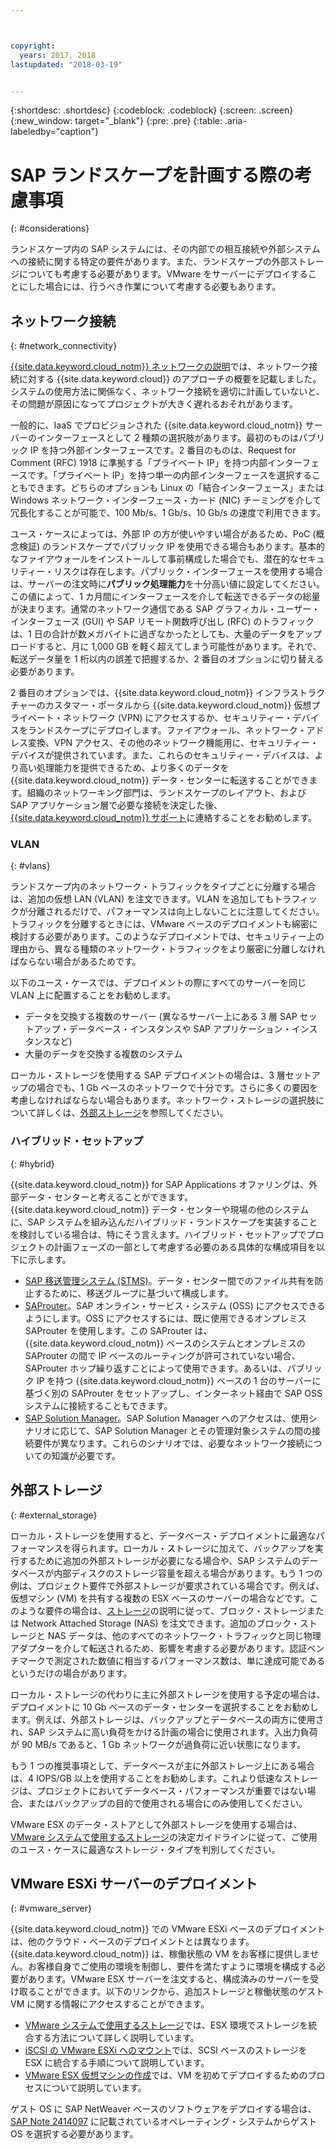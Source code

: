 ```yaml
---



copyright:
  years: 2017, 2018
lastupdated: "2018-03-19"


---
```


{:shortdesc: .shortdesc}
{:codeblock: .codeblock}
{:screen: .screen}
{:new_window: target="_blank"}
{:pre: .pre}
{:table: .aria-labeledby="caption"}

# SAP ランドスケープを計画する際の考慮事項
{: #considerations}

ランドスケープ内の SAP システムには、その内部での相互接続や外部システムへの接続に関する特定の要件があります。また、ランドスケープの外部ストレージについても考慮する必要があります。VMware をサーバーにデプロイすることにした場合には、行うべき作業について考慮する必要もあります。

## ネットワーク接続
{: #network_connectivity}

[{{site.data.keyword.cloud_notm}} ネットワークの説明](/docs/infrastructure/sap-netweaver/sap-about.html#ibm_cloud_network)では、ネットワーク接続に対する {{site.data.keyword.cloud}} のアプローチの概要を記載しました。システムの使用方法に関係なく、ネットワーク接続を適切に計画していないと、その問題が原因になってプロジェクトが大きく遅れるおそれがあります。 

一般的に、IaaS でプロビジョンされた {{site.data.keyword.cloud_notm}} サーバーのインターフェースとして 2 種類の選択肢があります。最初のものはパブリック IP を持つ外部インターフェースです。2 番目のものは、Request for Comment (RFC) 1918 に準拠する「プライベート IP」を持つ内部インターフェースです。「プライベート IP」を持つ単一の内部インターフェースを選択することもできます。どちらのオプションも Linux の「結合インターフェース」または Windows ネットワーク・インターフェース・カード (NIC) チーミングを介して冗長化することが可能で、100 Mb/s、1 Gb/s、10 Gb/s の速度で利用できます。

ユース・ケースによっては、外部 IP の方が使いやすい場合があるため、PoC (概念検証) のランドスケープでパブリック IP を使用できる場合もあります。基本的なファイアウォールをインストールして事前構成した場合でも、潜在的なセキュリティー・リスクは存在します。パブリック・インターフェースを使用する場合は、サーバーの注文時に**パブリック処理能力**を十分高い値に設定してください。この値によって、1 カ月間にインターフェースを介して転送できるデータの総量が決まります。通常のネットワーク通信である SAP グラフィカル・ユーザー・インターフェース (GUI) や SAP リモート関数呼び出し (RFC) のトラフィックは、1 日の合計が数メガバイトに過ぎなかったとしても、大量のデータをアップロードすると、月に 1,000 GB を軽く超えてしまう可能性があります。それで、転送データ量を 1 桁以内の誤差で把握するか、2 番目のオプションに切り替える必要があります。

2 番目のオプションでは、{{site.data.keyword.cloud_notm}} インフラストラクチャーのカスタマー・ポータルから {{site.data.keyword.cloud_notm}} 仮想プライベート・ネットワーク (VPN) にアクセスするか、セキュリティー・デバイスをランドスケープにデプロイします。ファイアウォール、ネットワーク・アドレス変換、VPN アクセス、その他のネットワーク機能用に、セキュリティー・デバイスが提供されています。また、これらのセキュリティー・デバイスは、より高い処理能力を提供できるため、より多くのデータを {{site.data.keyword.cloud_notm}} データ・センターに転送することができます。組織のネットワーキング部門は、ランドスケープのレイアウト、および SAP アプリケーション層で必要な接続を決定した後、[{{site.data.keyword.cloud_notm}} サポート](https://console.bluemix.net/docs/get-support/howtogetsupport.html#getting-customer-support)に連絡することをお勧めします。

### VLAN
{: #vlans}

ランドスケープ内のネットワーク・トラフィックをタイプごとに分離する場合は、追加の仮想 LAN (VLAN) を注文できます。VLAN を追加してもトラフィックが分離されるだけで、パフォーマンスは向上しないことに注意してください。トラフィックを分離するときには、VMware ベースのデプロイメントも綿密に検討する必要があります。このようなデプロイメントでは、セキュリティー上の理由から、異なる種類のネットワーク・トラフィックをより厳密に分離しなければならない場合があるためです。

以下のユース・ケースでは、デプロイメントの際にすべてのサーバーを同じ VLAN 上に配置することをお勧めします。
  *	データを交換する複数のサーバー (異なるサーバー上にある 3 層 SAP セットアップ・データベース・インスタンスや SAP アプリケーション・インスタンスなど)
  *	大量のデータを交換する複数のシステム

ローカル・ストレージを使用する SAP デプロイメントの場合は、3 層セットアップの場合でも、1 Gb ベースのネットワークで十分です。さらに多くの要因を考慮しなければならない場合もあります。ネットワーク・ストレージの選択肢について詳しくは、[外部ストレージ](/docs/infrastructure/sap-netweaver/sap-considerations.html#external_storage)を参照してください。

### ハイブリッド・セットアップ
{: #hybrid}

{{site.data.keyword.cloud_notm}} for SAP Applications オファリングは、外部データ・センターと考えることができます。{{site.data.keyword.cloud_notm}} データ・センターや現場の他のシステムに、SAP システムを組み込んだハイブリッド・ランドスケープを実装することを検討している場合は、特にそう言えます。ハイブリッド・セットアップでプロジェクトの計画フェーズの一部として考慮する必要のある具体的な構成項目を以下に示します。

  *	[SAP 移送管理システム (STMS)](https://help.sap.com/saphelp_me60/helpdata/en/c4/6045377b52253de10000009b38f889/frameset.htm)。データ・センター間でのファイル共有を防止するために、移送グループに基づいて構成します。
  *	[SAProuter](https://support.sap.com/en/tools/connectivity-tools/saprouter.html)。SAP オンライン・サービス・システム (OSS) にアクセスできるようにします。OSS にアクセスするには、既に使用できるオンプレミス SAProuter を使用します。この SAProuter は、{{site.data.keyword.cloud_notm}} ベースのシステムとオンプレミスの SAProuter の間で IP ベースのルーティングが許可されていない場合、SAProuter ホップ繰り返すことによって使用できます。あるいは、パブリック IP を持つ {{site.data.keyword.cloud_notm}} ベースの 1 台のサーバーに基づく別の SAProuter をセットアップし、インターネット経由で SAP OSS システムに接続することもできます。
  *	[SAP Solution Manager](https://support.sap.com/en/solution-manager.html)。SAP Solution Manager へのアクセスは、使用シナリオに応じて、SAP Solution Manager とその管理対象システムの間の接続要件が異なります。これらのシナリオでは、必要なネットワーク接続についての知識が必要です。  

## 外部ストレージ
{: #external_storage}

ローカル・ストレージを使用すると、データベース・デプロイメントに最適なパフォーマンスを得られます。ローカル・ストレージに加えて、バックアップを実行するために追加の外部ストレージが必要になる場合や、SAP システムのデータベースが内部ディスクのストレージ容量を超える場合があります。もう 1 つの例は、プロジェクト要件で外部ストレージが要求されている場合です。例えば、仮想マシン (VM) を共有する複数の ESX ベースのサーバーの場合などです。このような要件の場合は、[ストレージ](/docs/infrastructure/sap-netweaver/sap-general-iaas-concepts.html#storage)の説明に従って、ブロック・ストレージまたは Network Attached Storage (NAS) を注文できます。追加のブロック・ストレージと NAS データは、他のすべてのネットワーク・トラフィックと同じ物理アダプターを介して転送されるため、影響を考慮する必要があります。認証ベンチマークで測定された数値に相当するパフォーマンス数は、単に達成可能であるというだけの場合があります。

ローカル・ストレージの代わりに主に外部ストレージを使用する予定の場合は、デプロイメントに 10 Gb ベースのデータ・センターを選択することをお勧めします。例えば、外部ストレージは、バックアップとデータベースの両方に使用され、SAP システムに高い負荷をかける計画の場合に使用されます。入出力負荷が 90 MB/s であると、1 Gb ネットワークが過負荷に近い状態になります。

もう 1 つの推奨事項として、データベースが主に外部ストレージ上にある場合は、4 IOPS/GB 以上を使用することをお勧めします。これより低速なストレージは、プロジェクトにおいてデータベース・パフォーマンスが重要ではない場合、またはバックアップの目的で使用される場合にのみ使用してください。

VMware ESX のデータ・ストアとして外部ストレージを使用する場合は、[VMware システムで使用するストレージ](https://console.bluemix.net/docs/infrastructure/vmware/select-storage-option-use-vmware.html#storage-to-use-with-vmware-systems)の決定ガイドラインに従って、ご使用のユース・ケースに最適なストレージ・タイプを判別してください。

## VMware ESXi サーバーのデプロイメント
{: #vmware_server}

{{site.data.keyword.cloud_notm}} での VMware ESXi ベースのデプロイメントは、他のクラウド・ベースのデプロイメントとは異なります。{{site.data.keyword.cloud_notm}} は、稼働状態の VM をお客様に提供しません。お客様自身でご使用の環境を制御し、要件を満たすように環境を構成する必要があります。VMware ESX サーバーを注文すると、構成済みのサーバーを受け取ることができます。以下のリンクから、追加ストレージと稼働状態のゲスト VM に関する情報にアクセスすることができます。

  *	[VMware システムで使用するストレージ](https://console.bluemix.net/docs/infrastructure/vmware/select-storage-option-use-vmware.html#storage-to-use-with-vmware-systems)では、ESX 環境でストレージを統合する方法について詳しく説明しています。
  * [iSCSI の VMware ESXi へのマウント](https://console.bluemix.net/docs/infrastructure/vmware/mounting-iscsi-vmware-esxi.html#mounting-iscsi-vmware-esxi)では、SCSI ベースのストレージを ESX に統合する手順について説明しています。
  * [VMware ESX 仮想マシンの作成](https://console.bluemix.net/docs/infrastructure/vmware/vmware-esx-create-virtual-machine.html#creating-a-vmware-esx-virtual-machine)では、VM を初めてデプロイするためのプロセスについて説明しています。

ゲスト OS に SAP NetWeaver ベースのソフトウェアをデプロイする場合は、[SAP Note 2414097](https://launchpad.support.sap.com/#/notes/2414097) に記載されているオペレーティング・システムからゲスト OS を選択する必要があります。

